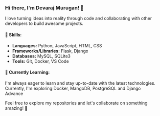 ### Hi there, I'm Devaraj Murugan! 👋

I love turning ideas into reality through code and collaborating with other developers to build awesome projects.

#### 🚀 Skills:

- **Languages:** Python, JavaScript, HTML, CSS
- **Frameworks/Libraries:** Flask, Django
- **Databases:** MySQL, SQLite3
- **Tools:** Git, Docker, VS Code


#### 🌱 Currently Learning:

I'm always eager to learn and stay up-to-date with the latest technologies. Currently, I'm exploring Docker, MangoDB, PostgreSQL and Django Advance

Feel free to explore my repositories and let's collaborate on something amazing! 🚀
